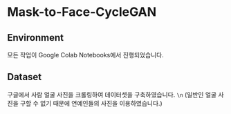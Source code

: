 # Mask-to-Face-CycleGAN

## Environment
모든 작업이 Google Colab Notebooks에서 진행되었습니다.

## Dataset
구글에서 사람 얼굴 사진을 크롤링하여 데이터셋을 구축하였습니다. <code>\n</code>
(일반인 얼굴 사진을 구할 수 없기 때문에 연예인들의 사진을 이용하였습니다.)

